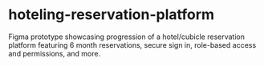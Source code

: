 # hoteling-reservation-platform
Figma prototype showcasing progression of a hotel/cubicle reservation platform featuring 6 month reservations, secure sign in, role-based access and permissions, and more.
